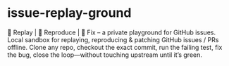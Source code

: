 # issue-replay-ground
🔁 Replay | 🐞 Reproduce | 🔧 Fix – a private playground for GitHub issues. Local sandbox for replaying, reproducing &amp; patching GitHub issues / PRs offline. Clone any repo, checkout the exact commit, run the failing test, fix the bug, close the loop—without touching upstream until it’s green.
